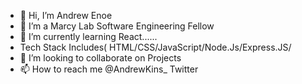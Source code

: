 - 👋 Hi, I’m Andrew Enoe
- 👀 I’m a Marcy Lab Software Engineering Fellow
- 🌱 I’m currently learning React......
- Tech Stack Includes( HTML/CSS/JavaScript/Node.Js/Express.JS/
- 💞️ I’m looking to collaborate on Projects
- 📫 How to reach me 
@AndrewKins_ Twitter

<!---
AndrewKins/AndrewKins is a ✨ special ✨ repository because its `README.md` (this file) appears on your GitHub profile.
You can click the Preview link to take a look at your changes.
--->
